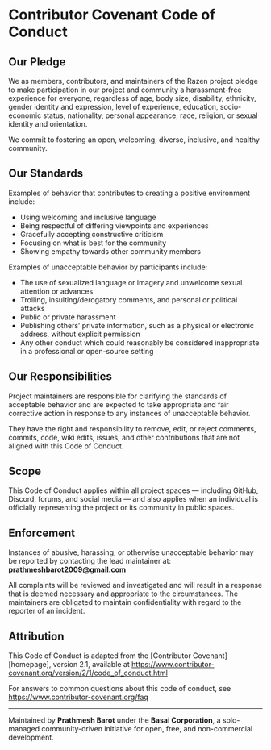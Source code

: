 # Contributor Covenant Code of Conduct

## Our Pledge

We as members, contributors, and maintainers of the Razen project pledge to make participation in our project and community a harassment-free experience for everyone, regardless of age, body size, disability, ethnicity, gender identity and expression, level of experience, education, socio-economic status, nationality, personal appearance, race, religion, or sexual identity and orientation.

We commit to fostering an open, welcoming, diverse, inclusive, and healthy community.

## Our Standards

Examples of behavior that contributes to creating a positive environment include:

- Using welcoming and inclusive language
- Being respectful of differing viewpoints and experiences
- Gracefully accepting constructive criticism
- Focusing on what is best for the community
- Showing empathy towards other community members

Examples of unacceptable behavior by participants include:

- The use of sexualized language or imagery and unwelcome sexual attention or advances
- Trolling, insulting/derogatory comments, and personal or political attacks
- Public or private harassment
- Publishing others’ private information, such as a physical or electronic address, without explicit permission
- Any other conduct which could reasonably be considered inappropriate in a professional or open-source setting

## Our Responsibilities

Project maintainers are responsible for clarifying the standards of acceptable behavior and are expected to take appropriate and fair corrective action in response to any instances of unacceptable behavior.

They have the right and responsibility to remove, edit, or reject comments, commits, code, wiki edits, issues, and other contributions that are not aligned with this Code of Conduct.

## Scope

This Code of Conduct applies within all project spaces — including GitHub, Discord, forums, and social media — and also applies when an individual is officially representing the project or its community in public spaces.

## Enforcement

Instances of abusive, harassing, or otherwise unacceptable behavior may be reported by contacting the lead maintainer at:
**prathmeshbarot2009@gmail.com**

All complaints will be reviewed and investigated and will result in a response that is deemed necessary and appropriate to the circumstances. The maintainers are obligated to maintain confidentiality with regard to the reporter of an incident.

## Attribution

This Code of Conduct is adapted from the [Contributor Covenant][homepage], version 2.1, available at
https://www.contributor-covenant.org/version/2/1/code_of_conduct.html

For answers to common questions about this code of conduct, see
https://www.contributor-covenant.org/faq

---

Maintained by **Prathmesh Barot** under the **Basai Corporation**, a solo-managed community-driven initiative for open, free, and non-commercial development.